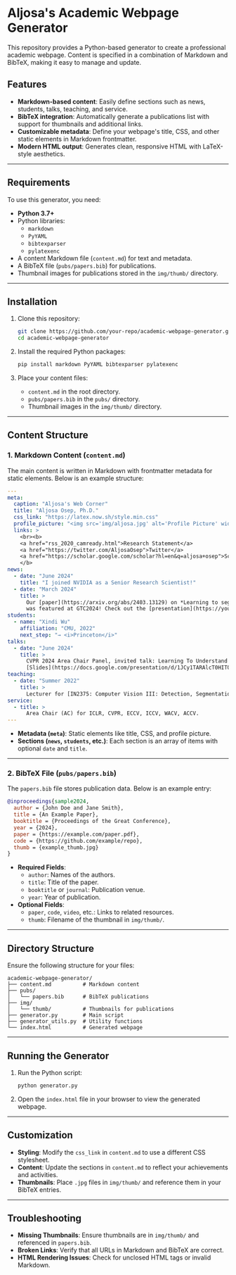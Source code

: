 # Aljosa's Academic Webpage Generator

This repository provides a Python-based generator to create a professional academic webpage. Content is specified in a combination of Markdown and BibTeX, making it easy to manage and update.

## Features

- **Markdown-based content**: Easily define sections such as news, students, talks, teaching, and service.
- **BibTeX integration**: Automatically generate a publications list with support for thumbnails and additional links.
- **Customizable metadata**: Define your webpage's title, CSS, and other static elements in Markdown frontmatter.
- **Modern HTML output**: Generates clean, responsive HTML with LaTeX-style aesthetics.

---

## Requirements

To use this generator, you need:

- **Python 3.7+**
- Python libraries:
  - `markdown`
  - `PyYAML`
  - `bibtexparser`
  - `pylatexenc`
- A content Markdown file (`content.md`) for text and metadata.
- A BibTeX file (`pubs/papers.bib`) for publications.
- Thumbnail images for publications stored in the `img/thumb/` directory.

---

## Installation

1. Clone this repository:
   ```bash
   git clone https://github.com/your-repo/academic-webpage-generator.git
   cd academic-webpage-generator
   ```

2. Install the required Python packages:
   ```bash
   pip install markdown PyYAML bibtexparser pylatexenc
   ```

3. Place your content files:
   - `content.md` in the root directory.
   - `pubs/papers.bib` in the `pubs/` directory.
   - Thumbnail images in the `img/thumb/` directory.

---

## Content Structure

### 1. Markdown Content (`content.md`)

The main content is written in Markdown with frontmatter metadata for static elements. Below is an example structure:

```yaml
---
meta:
  caption: "Aljosa's Web Corner"
  title: "Aljosa Osep, Ph.D."
  css_link: "https://latex.now.sh/style.min.css"
  profile_picture: "<img src='img/aljosa.jpg' alt='Profile Picture' width='200' align='left' style='padding:10px;'>"
  links: >
    <br><b>
    <a href="rss_2020_camready.html">Research Statement</a>
    <a href="https://twitter.com/AljosaOsep">Twitter</a>
    <a href="https://scholar.google.com/scholar?hl=en&q=aljosa+osep">Scholar</a>
    </b>
news:
  - date: "June 2024"
    title: "I joined NVIDIA as a Senior Research Scientist!"
  - date: "March 2024"
    title: >
      Our [paper](https://arxiv.org/abs/2403.13129) on *Learning to segment anything in Lidar (SAL)*
      was featured at GTC2024! Check out the [presentation](https://youtu.be/LLSuUBObttE?si=WvQFphni5vX7Es5I).
students:
  - name: "Xindi Wu"
    affiliation: "CMU, 2022"
    next_step: "→ <i>Princeton</i>"
talks:
  - date: "June 2024"
    title: >
      CVPR 2024 Area Chair Panel, invited talk: Learning To Understand The World From Video,
      [Slides](https://docs.google.com/presentation/d/1JCy1TARAlcT0HIT07uRUic1iPsMejIDqYckeRTOvzn8/edit?usp=sharing)
teaching:
  - date: "Summer 2022"
    title: >
      Lecturer for [IN2375: Computer Vision III: Detection, Segmentation and Tracking (CV3DST)](https://dvl.in.tum.de/teaching/cv3dst-ss22/) (TU Munich)
service:
  - title: >
      Area Chair (AC) for ICLR, CVPR, ECCV, ICCV, WACV, ACCV.
---
```

- **Metadata (`meta`)**: Static elements like title, CSS, and profile picture.
- **Sections (`news`, `students`, etc.)**: Each section is an array of items with optional `date` and `title`.

---

### 2. BibTeX File (`pubs/papers.bib`)

The `papers.bib` file stores publication data. Below is an example entry:

```bibtex
@inproceedings{sample2024,
  author = {John Doe and Jane Smith},
  title = {An Example Paper},
  booktitle = {Proceedings of the Great Conference},
  year = {2024},
  paper = {https://example.com/paper.pdf},
  code = {https://github.com/example/repo},
  thumb = {example_thumb.jpg}
}
```

- **Required Fields**:
  - `author`: Names of the authors.
  - `title`: Title of the paper.
  - `booktitle` or `journal`: Publication venue.
  - `year`: Year of publication.
- **Optional Fields**:
  - `paper`, `code`, `video`, etc.: Links to related resources.
  - `thumb`: Filename of the thumbnail in `img/thumb/`.

---

## Directory Structure

Ensure the following structure for your files:
```
academic-webpage-generator/
├── content.md          # Markdown content
├── pubs/
│   └── papers.bib      # BibTeX publications
├── img/
│   └── thumb/          # Thumbnails for publications
├── generator.py        # Main script
├── generator_utils.py  # Utility functions
└── index.html          # Generated webpage
```

---

## Running the Generator

1. Run the Python script:
   ```bash
   python generator.py
   ```

2. Open the `index.html` file in your browser to view the generated webpage.

---

## Customization

- **Styling**: Modify the `css_link` in `content.md` to use a different CSS stylesheet.
- **Content**: Update the sections in `content.md` to reflect your achievements and activities.
- **Thumbnails**: Place `.jpg` files in `img/thumb/` and reference them in your BibTeX entries.

---

## Troubleshooting

- **Missing Thumbnails**: Ensure thumbnails are in `img/thumb/` and referenced in `papers.bib`.
- **Broken Links**: Verify that all URLs in Markdown and BibTeX are correct.
- **HTML Rendering Issues**: Check for unclosed HTML tags or invalid Markdown.